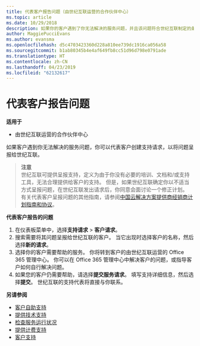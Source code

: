 ```yaml
---
title: 代表客户报告问题（由世纪互联运营的合作伙伴中心）
ms.topic: article
ms.date: 10/29/2018
description: 如果你的客户遇到了你无法解决的服务问题，并且该问题符合世纪互联制定的条件，请为他们提出支持请求。
author: MaggiePucciEvans
ms.author: evansma
ms.openlocfilehash: d5c4703423360d228a810ee739dc1916ca056a58
ms.sourcegitcommit: b1ab80345b4e4af649fb8cc51d96d798e0791ade
ms.translationtype: HT
ms.contentlocale: zh-CN
ms.lasthandoff: 04/23/2019
ms.locfileid: "62132617"
---
```

# <a name="report-problems-on-behalf-of-a-customer"></a>代表客户报告问题

**适用于**

-   由世纪互联运营的合作伙伴中心


如果客户遇到你无法解决的服务问题，你可以代表客户创建支持请求，以将问题呈报给世纪互联。

>**注意**<br>世纪互联可提供呈报支持，定义为由于你没有必要的培训、文档和/或支持工具，无法合理提供给客户的支持。 但是，如果世纪互联确定你以不适当方式呈报问题，在世纪互联发出请求后，你同意会面讨论一个修正计划。 有关代表客户呈报问题的其他指南，请参阅[中国云解决方案提供商经销商计划指南和协议](csp-program-guide-and-agreements.md)。


**代表客户报告的问题**

1. 在仪表板菜单中，选择**支持请求** &gt; **客户请求**。
2. 搜索需要将其问题呈报给世纪互联的客户。 当它出现时选择客户的名称，然后选择**新的请求**。
3. 选择你的客户需要帮助的服务。 你将转到客户的由世纪互联运营的 Office 365 管理中心。 你可以在 Office 365 管理中心中解决客户的问题，或指导客户如何自行解决问题。
4. 如果您的客户仍需要帮助，请选择**提交服务请求**。 填写支持详细信息，然后选择**提交**。 世纪互联的支持代表将直接与你联系。

**另请参阅**

-   [客户自助支持](customer-self-support.md)
-   [提供技术支持](provide-technical-support.md)
-   [检查服务运行状况](check-service-health.md)
-   [提供计费支持](provide-billing-support.md)
-   [客户支持](customer-support.md)